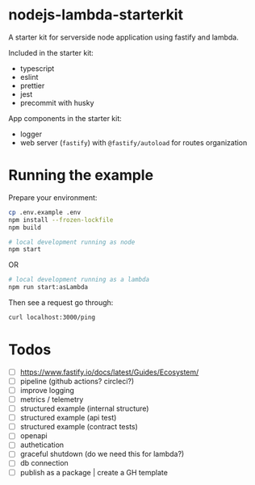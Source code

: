 # nodejs-lambda-starterkit

A starter kit for serverside node application using fastify and lambda.

Included in the starter kit:

- typescript
- eslint
- prettier
- jest
- precommit with husky

App components in the starter kit:

- logger
- web server (`fastify`) with `@fastify/autoload` for routes organization

# Running the example

Prepare your environment:

```bash
cp .env.example .env
npm install --frozen-lockfile
npm build
```

```bash
# local development running as node
npm start
```

OR

```bash
# local development running as a lambda
npm run start:asLambda
```

Then see a request go through:

```bash
curl localhost:3000/ping
```

# Todos

- [ ] https://www.fastify.io/docs/latest/Guides/Ecosystem/
- [ ] pipeline (github actions? circleci?)
- [ ] improve logging
- [ ] metrics / telemetry
- [ ] structured example (internal structure)
- [ ] structured example (api test)
- [ ] structured example (contract tests)
- [ ] openapi
- [ ] authetication
- [ ] graceful shutdown (do we need this for lambda?)
- [ ] db connection
- [ ] publish as a package | create a GH template
